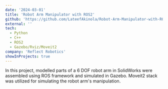 ```yaml
---
date: '2024-03-01'
title: 'Robot Arm Manipulator with ROS2'
github: 'https://github.com/LateefAkinola/Robot-Arm-Manipulator-with-ROS-2'
external: ''
tech:
  - Python
  - C++
  - ROS2
  - Gazebo/Rviz/Moveit2
company: 'Reflect Robotics'
showInProjects: true
---
```


In this project, modelled parts of a 6 DOF robot arm in SolidWorks were assembled using ROS framework and simulated in Gazebo. Moveit2 stack was utilized for simulating the robot arm's manipulation.
